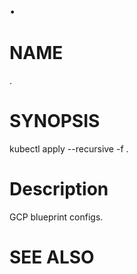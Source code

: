 .
==================================================

# NAME

  .

# SYNOPSIS

  kubectl apply --recursive -f .

# Description

GCP blueprint configs.

# SEE ALSO

